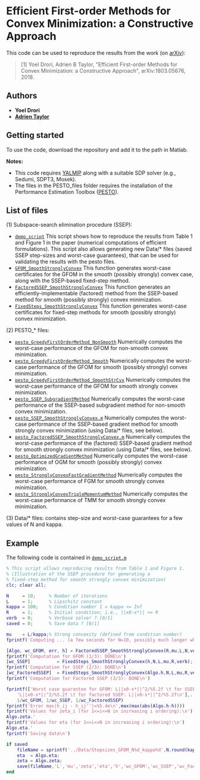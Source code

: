 # Efficient First-order Methods for Convex Minimization: a Constructive Approach

This code can be used to reproduce the results from the work (on [arXiv](https://arxiv.org/abs/1803.05676)):

> [1] Yoel Drori, Adrien B Taylor, "Efficient First-order Methods for Convex Minimization: a Constructive Approach",  	arXiv:1803.05676, 2018.

## Authors

- **Yoel Drori**
- [**Adrien Taylor**](http://www.di.ens.fr/~ataylor/)

## Getting started

To use the code, download the repository and add it to the path in Matlab.

**Notes:** 
- This code requires [YALMIP](https://yalmip.github.io/) along with a suitable SDP solver (e.g., Sedumi, SDPT3, Mosek).
- The files in the PESTO_files folder requires the installation of the Performance Estimation Toolbox ([PESTO](https://github.com/AdrienTaylor/Performance-Estimation-Toolbox)).

## List of files

(1) Subspace-search elimination procedure (SSEP):

- [`demo_script`](SSEP_files/demo_script.m) This script shows how to reproduce the results from Table 1 and Figure 1 in the paper (numerical computations of efficient formulations). This script also allows generating new Data/* files (saved SSEP step-sizes and worst-case guarantees), that can be used for validating the results with the pesto files.
- [`GFOM_SmoothStronglyConvex`](SSEP_files/GFOM_SmoothStronglyConvex.m) This function generates worst-case certificates for the GFOM in the smooth (possibly strongly) convex case, along with the SSEP-based fixed-step method.
- [`FactoredSSEP_SmoothStronglyConvex`](SSEP_files/FactoredSSEP_SmoothStronglyConvex.m) This function generates an efficiently-implementable (factored) method from the SSEP-based method for smooth (possibly strongly) convex minimization.
- [`FixedSteps_SmoothStronglyConvex`](SSEP_files/FixedSteps_SmoothStronglyConvex.m) This function generates worst-case certificates for fixed-step methods for smooth (possibly strongly) convex minimization. 

(2) PESTO_* files:

- [`pesto_GreedyFirstOrderMethod_NonSmooth`](PESTO_files/pesto_GreedyFirstOrderMethod_NonSmooth.m) Numerically computes the worst-case performance of the GFOM for non-smooth convex minimization.
- [`pesto_GreedyFirstOrderMethod_Smooth`](PESTO_files/pesto_GreedyFirstOrderMethod_Smooth.m) Numerically computes the worst-case performance of the GFOM for smooth (possibly strongly) convex minimization.
- [`pesto_GreedyFirstOrderMethod_SmoothStrCvx`](PESTO_files/pesto_GreedyFirstOrderMethod_SmoothStrCvx.m) Numerically computes the worst-case performance of the GFOM for smooth strongly convex minimization.
- [`pesto_SSEP_SubgradientMethod`](PESTO_files/pesto_SSEP_SubgradientMethod.m) Numerically computes the worst-case performance of the SSEP-based subgradient method for non-smooth convex minimization.
- [`pesto_SSEP_SmoothStronglyConvex.m`](PESTO_files/pesto_SSEP_SmoothStronglyConvex.m.m) Numerically computes the worst-case performance of the SSEP-based gradient method for smooth strongly convex minimization (using Data/* files, see below).
- [`pesto_FactoredSSEP_SmoothStronglyConvex.m`](PESTO_files/pesto_FactoredSSEP_SmoothStronglyConvex.m.m) Numerically computes the worst-case performance of the (factored) SSEP-based gradient method for smooth strongly convex minimization (using Data/* files, see below).
- [`pesto_OptimizedGradientMethod`](PESTO_files/pesto_OptimizedGradientMethod.m) Numerically computes the worst-case performance of OGM for smooth (possibly strongly) convex minimization.
- [`pesto_StronglyConvexFastGradientMethod`](PESTO_files/pesto_StronglyConvexFastGradientMethod.m) Numerically computes the worst-case performance of FGM for smooth strongly convex minimization.
- [`pesto_StronglyConvexTripleMomentumMethod`](PESTO_files/pesto_StronglyConvexTripleMomentumMethod.m) Numerically computes the worst-case performance of TMM for smooth strongly convex minimization.

(3) Data/* files: contains step-size and worst-case guarantees for a few values of N and kappa.

## Example

The following code is contained in [`demo_script.m`](SSEP_files/demo_script.m)

```Matlab
% This script allows reproducing results from Table 1 and Figure 1.
% (Illustration of the SSEP procedure for generating a
% fixed-step method for smooth strongly convex minimization)
clc; clear all;

N     = 10;     % Number of iterations
L     = 1;      % Lipschitz constant
kappa = 100;    % Condition number 1 < kappa <= Inf
R     = 1;      % Initial condition; i.e., ||x0-x*|| <= R
verb  = 0;      % Verbose solver ? [0/1]
saved = 0;      % Save data ? [0/1]

mu    = L/kappa;% Strong convexity (defined from condition number)
fprintf('Computing ... (a few seconds for N=10, possibly much longer when increasing N)\n')

[Algo, wc_GFOM, err, h] = FactoredSSEP_SmoothStronglyConvex(R,mu,L,N,verb);
fprintf('Computation for GFOM (1/3): DONE\n')
[wc_SSEP]          = FixedSteps_SmoothStronglyConvex(h,N,L,mu,R,verb);
fprintf('Computation for SSEP (2/3): DONE\n')
[wc_FactoredSSEP]  = FixedSteps_SmoothStronglyConvex(Algo.h,N,L,mu,R,verb);
fprintf('Computation for Factored SSEP (3/3): DONE\n')

fprintf(['Worst case guarantee for GFOM: L||x0-x*||^2/%5.2f \t for SSEP:'...
    'L||x0-x*||^2/%5.2f \t for factored SSEP: L||x0-x*||^2/%5.2f\n'],...
    1/wc_GFOM, 1/wc_SSEP, 1/wc_FactoredSSEP)
fprintf('Error max|h_ij - h_ij''|=%5.4e\n',max(max(abs(Algo.h-h))))
fprintf('Values for zeta_i (for 1<=i<=N in increasing i ordering):\n')
Algo.zeta.'
fprintf('Values for eta (for 1<=i<=N in increasing i ordering):\n')
Algo.eta.'
fprintf('Saving data\n')

if saved
    fileName = sprintf('../Data/Stepsizes_GFOM_N%d_kappa%d',N,round(kappa));
    eta  = Algo.eta;
    zeta = Algo.zeta;
    save(fileName,'L','mu','zeta','eta','h','wc_GFOM','wc_SSEP','wc_FactoredSSEP');
end





```

